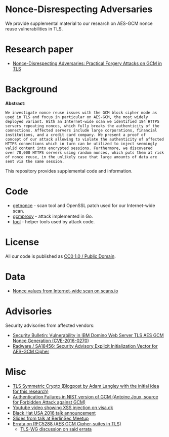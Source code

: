 Nonce-Disrespecting Adversaries
===============================

We provide supplemental material to our research on AES-GCM nonce reuse vulnerabilities in TLS.

Research paper
==============

* [Nonce-Disrespecting Adversaries: Practical Forgery Attacks on GCM in TLS](https://eprint.iacr.org/2016/475)

Background
==========
**Abstract**:

```
We investigate nonce reuse issues with the GCM block cipher mode as
used in TLS and focus in particular on AES-GCM, the most widely
deployed variant. With an Internet-wide scan we identified 184 HTTPS
servers repeating nonces, which fully breaks the authenticity of the
connections. Affected servers include large corporations, financial
institutions, and a credit card company. We present a proof of
concept of our attack allowing to violate the authenticity of affected
HTTPS connections which in turn can be utilized to inject seemingly
valid content into encrypted sessions. Furthermore, we discovered
over 70,000 HTTPS servers using random nonces, which puts them at risk
of nonce reuse, in the unlikely case that large amounts of data are
sent via the same session.
```

This repository provides supplemental code and information.

Code
====

* [getnonce](getnonce/) - scan tool and OpenSSL patch used for our Internet-wide scan.
* [gcmproxy](gcmproxy/) - attack implemented in Go.
* [tool](tool/) - helper tools used by attack code.

License
=======
All our code is published as [CC0 1.0 / Public
Domain](https://creativecommons.org/publicdomain/zero/1.0/).

Data
====

* [Nonce values from Internet-wide scan on scans.io](https://scans.io/study/nonce-disrespect)

Advisories
==========

Security advisories from affected vendors:
* [Security Bulletin: Vulnerability in IBM Domino Web Server TLS AES GCM Nonce Generation (CVE-2016-0270)](https://www-01.ibm.com/support/docview.wss?uid=swg21979604)
* [Radware / SA18456: Security Advisory Explicit Initialization Vector for AES-GCM Cipher](https://kb.radware.com/Questions/SecurityAdvisory/Public/Security-Advisory-Explicit-Initialization-Vector-f)

Misc
====

* [TLS Symmetric Crypto (Blogpost by Adam Langley with the initial idea for this research)](https://www.imperialviolet.org/2014/02/27/tlssymmetriccrypto.html)
* [Authentication Failures in NIST version of GCM (Antoine Joux, source for Forbidden Attack against GCM)](http://csrc.nist.gov/groups/ST/toolkit/BCM/documents/comments/800-38_Series-Drafts/GCM/Joux_comments.pdf)
* [Youtube video showing XSS injection on visa.dk](https://www.youtube.com/watch?v=qByIrRigmyo)
* [Black Hat USA 2016 talk announcement](https://www.blackhat.com/us-16/briefings/schedule/#nonce-disrespecting-adversaries-practical-forgery-attacks-on-gcm-in-tls-3483)
* [Slides from talk at BerlinSec Meetup](https://www.int21.de/slides/berlinsec-gcm/)
* [Errata on RFC5288 (AES GCM Cipher-suites in
  TLS)](https://www.rfc-editor.org/errata_search.php?rfc=5288&eid=4694)
  * [TLS-WG discussion on said
  errata](https://mailarchive.ietf.org/arch/search/?email_list=tls&gbt=1&index=pV7IzE5XmgUytI5OemV-vqjzPqE)

